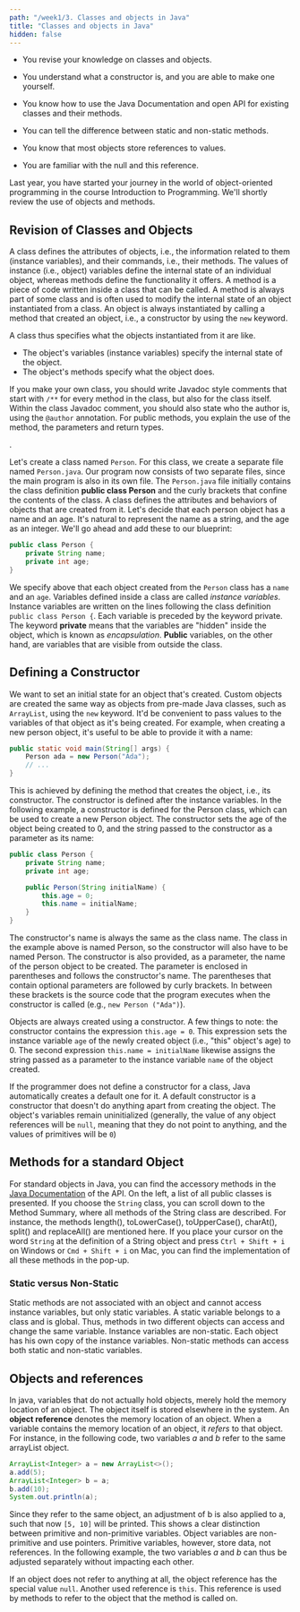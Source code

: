 ```yaml
---
path: "/week1/3. Classes and objects in Java"
title: "Classes and objects in Java"
hidden: false
---
```


<text-box variant='learningObjectives' name='Learning Objectives'>

- You revise your knowledge on classes and objects.

- You understand what a constructor is, and you are able to make one yourself.

- You know how to use the Java Documentation and open API for existing classes and their methods.
    
- You can tell the difference between static and non-static methods. 
    
- You know that most objects store references to values.
    
- You are familiar with the null and this reference.

</text-box>

Last year, you have started your journey in the world of object-oriented programming in the course Introduction to Programming. We'll shortly review the use of objects and methods.

## Revision of Classes and Objects
A class defines the attributes of objects, i.e., the information related to them (instance variables), and their commands, i.e., their methods. The values of instance (i.e., object) variables define the internal state of an individual object, whereas methods define the functionality it offers.
A method is a piece of code written inside a class that can be called. A method is always part of some class and is often used to modify the internal state of an object instantiated from a class.
An object is always instantiated by calling a method that created an object, i.e., a constructor by using the `new` keyword.

A class thus specifies what the objects instantiated from it are like.
- The object's variables (instance variables) specify the internal state of the object.
- The object's methods specify what the object does.

If you make your own class, you should write Javadoc style comments that start with `/**` for every method in the class, but also for the class itself. Within the class Javadoc comment, you should also state who the author is, using the `@author` annotation. For public methods, you explain the use of the method, the parameters and return types.

<!-- TODO: misschien overview week 1 slide 37 over wat objects/statements/methods zijn enzo -->.

Let's create a class named `Person`. For this class, we create a separate file named `Person.java`. Our program now consists of two separate files, since the main program is also in its own file. The `Person.java` file initially contains the class definition **public class Person** and the curly brackets that confine the contents of the class.
A class defines the attributes and behaviors of objects that are created from it. Let's decide that each person object has a name and an age. It's natural to represent the name as a string, and the age as an integer. We'll go ahead and add these to our blueprint:

```java
public class Person {
    private String name;
    private int age;
}
```
We specify above that each object created from the `Person` class has a `name` and an `age`. Variables defined inside a class are called _instance variables_.
Instance variables are written on the lines following the class definition `public class Person {`. Each variable is preceded by the keyword private. The keyword **private** means that the variables are "hidden" inside the object, which is known as _encapsulation_. **Public** variables, on the other hand, are variables that are visible from outside the class.

## Defining a Constructor
We want to set an initial state for an object that's created. Custom objects are created the same way as objects from pre-made Java classes, such as `ArrayList`, using the `new` keyword. It'd be convenient to pass values to the variables of that object as it's being created. For example, when creating a new person object, it's useful to be able to provide it with a name:

```java
public static void main(String[] args) {
    Person ada = new Person("Ada");
    // ...
}
```

This is achieved by defining the method that creates the object, i.e., its constructor. The constructor is defined after the instance variables. In the following example, a constructor is defined for the Person class, which can be used to create a new Person object. The constructor sets the age of the object being created to 0, and the string passed to the constructor as a parameter as its name:

```java
public class Person {
    private String name;
    private int age;

    public Person(String initialName) {
        this.age = 0;
        this.name = initialName;
    }
}
```

The constructor's name is always the same as the class name. The class in the example above is named Person, so the constructor will also have to be named Person. The constructor is also provided,  as a parameter, the name of the person object to be created. The parameter is enclosed in parentheses and follows the constructor's name. The parentheses that contain optional parameters are followed by curly brackets. In between these brackets is the source code that the program executes when the constructor is called (e.g., `new Person ("Ada")`).

Objects are always created using a constructor.
A few things to note: the constructor contains the expression `this.age = 0`. This expression sets the instance variable `age` of the newly created object (i.e., "this" object's age) to 0. The second expression `this.name = initialName` likewise assigns the string passed as a parameter to the instance variable `name` of the object created.

<text-box variant='hint' name='Default Constructor'>

If the programmer does not define a constructor for a class, Java automatically creates a default one for it. A default constructor is a constructor that doesn't do anything apart from creating the object. The object's variables remain uninitialized (generally, the value of any object references will be `null`, meaning that they do not point to anything, and the values of primitives will be `0`)

</text-box>

## Methods for a standard Object
For standard objects in Java, you can find the accessory methods in the [Java Documentation](https://docs.oracle.com/javase/8/docs/api/) of the API.
On the left, a list of all public classes is presented. If you choose the `String` class, you can scroll down to the Method Summary, where all methods of the String class are described.
For instance, the methods length(), toLowerCase(), toUpperCase(), charAt(), split() and replaceAll() are mentioned here.
If you place your cursor on the word `String` at the definition of a String object and press `Ctrl + Shift + i` on Windows or `Cmd + Shift + i` on Mac, you can find the implementation of all these methods in the pop-up.

### Static versus Non-Static
Static methods are not associated with an object and cannot access instance variables, but only static variables. A static variable belongs to a class and is global. Thus, methods in two different objects can access and change the same variable.
Instance variables are non-static. Each object has his own copy of the instance variables. Non-static methods can access both static and non-static variables.

## Objects and references
In java, variables that do not actually hold objects, merely hold the memory location of an object. The object itself is stored elsewhere in the system. An **object reference** denotes the memory location of an object. When a variable contains the memory location of an object, it _refers_ to that object.
For instance, in the following code, two variables _a_ and _b_ refer to the same arrayList object.
```java
ArrayList<Integer> a = new ArrayList<>();
a.add(5);
ArrayList<Integer> b = a;
b.add(10);
System.out.println(a);
```
Since they refer to the same object, an adjustment of b is also applied to a, such that now `[5, 10]` will be printed.
This shows a clear distinction between primitive and non-primitive variables. Object variables are non-primitive and use pointers. Primitive variables, however, store data, not references. In the following example, the two variables _a_ and _b_ can thus be adjusted separately without impacting each other.

If an object does not refer to anything at all, the object reference has the special value `null`.
Another used reference is `this`. This reference is used by methods to refer to the object that the method is called on.
